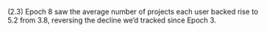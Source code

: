 
(2.3) Epoch 8 saw the average number of projects each user backed rise to 5.2 from 3.8, reversing the decline we’d tracked since Epoch 3.
